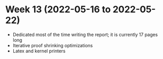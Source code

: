 Week 13 (2022-05-16 to 2022-05-22)
===

* Dedicated most of the time writing the report; it is currently 17 pages long
* Iterative proof shrinking optimizations
* Latex and kernel printers

